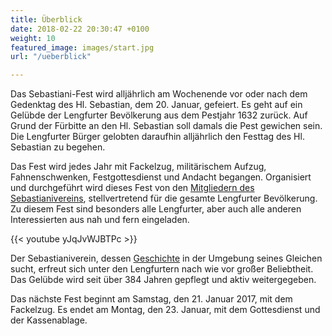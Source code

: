 ```yaml
---
title: Überblick
date: 2018-02-22 20:30:47 +0100
weight: 10
featured_image: images/start.jpg
url: "/ueberblick"

---
```

Das Sebastiani-Fest wird alljährlich am Wochenende vor oder nach dem Gedenktag des Hl. Sebastian, dem 20. Januar, gefeiert. Es geht auf ein Gelübde der Lengfurter Bevölkerung aus dem Pestjahr 1632 zurück. Auf Grund der Fürbitte an den Hl. Sebastian soll damals die Pest gewichen sein. Die Lengfurter Bürger gelobten daraufhin alljährlich den Festtag des Hl. Sebastian zu begehen.

<!--more-->

Das Fest wird jedes Jahr mit Fackelzug, militärischem Aufzug, Fahnenschwenken, Festgottesdienst und Andacht begangen. Organisiert und durchgeführt wird dieses Fest von den [Mitgliedern des Sebastianivereins](/dienstgrade), stellvertretend für die gesamte Lengfurter Bevölkerung. Zu diesem Fest sind besonders alle Lengfurter, aber auch alle anderen Interessierten aus nah und fern eingeladen.

{{< youtube yJqJvWJBTPc >}}

Der Sebastianiverein, dessen [Geschichte](/geschichte) in der Umgebung seines Gleichen sucht, erfreut sich unter den Lengfurtern nach wie vor großer Beliebtheit. Das Gelübde wird seit über 384 Jahren gepflegt und aktiv weitergegeben.

Das nächste Fest beginnt am Samstag, den 21. Januar 2017, mit dem Fackelzug. Es endet am Montag, den 23. Januar, mit dem Gottesdienst und der Kassenablage.